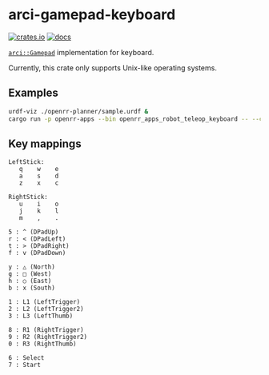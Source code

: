# arci-gamepad-keyboard

[![crates.io](https://img.shields.io/crates/v/arci-gamepad-keyboard.svg)](https://crates.io/crates/arci-gamepad-keyboard) [![docs](https://docs.rs/arci-gamepad-keyboard/badge.svg)](https://docs.rs/arci-gamepad-keyboard)

[`arci::Gamepad`](https://docs.rs/arci/*/arci/trait.Gamepad.html) implementation for keyboard.

Currently, this crate only supports Unix-like operating systems.

## Examples

```bash
urdf-viz ./openrr-planner/sample.urdf &
cargo run -p openrr-apps --bin openrr_apps_robot_teleop_keyboard -- --config-path ./openrr-apps/config/sample_teleop_config_urdf_viz.toml
```

## Key mappings

```text
LeftStick:
   q    w    e
   a    s    d
   z    x    c

RightStick:
   u    i    o
   j    k    l
   m    ,    .

5 : ^ (DPadUp)
r : < (DPadLeft)
t : > (DPadRight)
f : v (DPadDown)

y : △ (North)
g : □ (West)
h : ○ (East)
b : x (South)

1 : L1 (LeftTrigger)
2 : L2 (LeftTrigger2)
3 : L3 (LeftThumb)

8 : R1 (RightTrigger)
9 : R2 (RightTrigger2)
0 : R3 (RightThumb)

6 : Select
7 : Start
```
